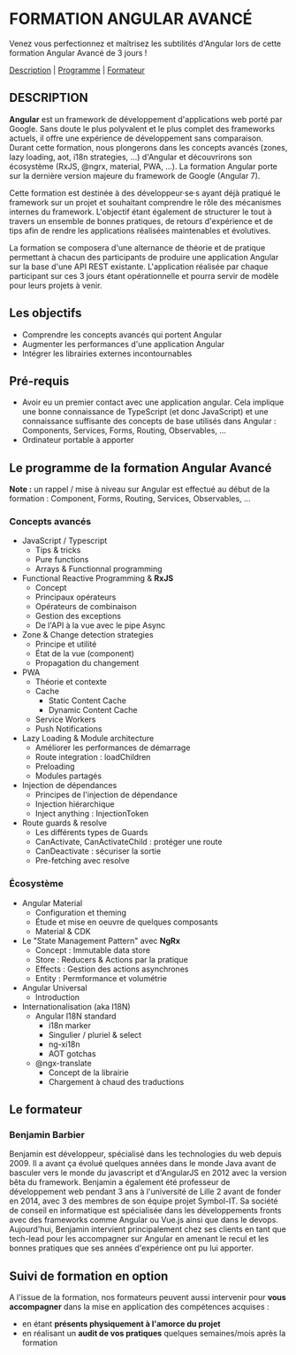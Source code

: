# FORMATION ANGULAR AVANCÉ

Venez vous perfectionnez et maîtrisez les subtilités d'Angular lors de cette formation Angular Avancé de 3 jours !

[Description](#description) |
[Programme](#Le-programme-de-la-formation-Angular-Avancé) |
[Formateur](#Le-formateur)

## DESCRIPTION

**Angular** est un framework de développement d'applications web porté par Google. Sans doute le plus polyvalent et le plus complet des frameworks actuels, il offre une expérience de développement sans comparaison. Durant cette formation, nous plongerons dans les concepts avancés (zones, lazy loading, aot, i18n strategies, ...) d'Angular et découvrirons son écosystème (RxJS, @ngrx, material, PWA, ...). La formation Angular porte sur la dernière version majeure du framework de Google (Angular 7).

Cette formation est destinée à des développeur·se·s ayant déjà pratiqué le framework sur un projet et souhaitant comprendre le rôle des mécanismes internes du framework. L'objectif étant également de structurer le tout à travers un ensemble de bonnes pratiques, de retours d'expérience et de tips afin de rendre les applications réalisées maintenables et évolutives.

La formation se composera d'une alternance de théorie et de pratique permettant à chacun des participants de produire une application Angular sur la base d'une API REST existante. L'application réalisée par chaque participant sur ces 3 jours étant opérationnelle et pourra servir de modèle pour leurs projets à venir.

## Les objectifs

* Comprendre les concepts avancés qui portent Angular
* Augmenter les performances d'une application Angular
* Intégrer les librairies externes incontournables

## Pré-requis

* Avoir eu un premier contact avec une application angular. Cela implique une bonne connaissance de TypeScript (et donc JavaScript) et une connaissance suffisante des concepts de base utilisés dans Angular : Components, Services, Forms, Routing, Observables, ...
* Ordinateur portable à apporter

## Le programme de la formation Angular Avancé

**Note :** un rappel / mise à niveau sur Angular est effectué au début de la formation : Component, Forms, Routing, Services, Observables, ...

### Concepts avancés

* JavaScript / Typescript
  * Tips & tricks
  * Pure functions
  * Arrays & Functionnal programming
* Functional Reactive Programming & **RxJS**
  * Concept
  * Principaux opérateurs
  * Opérateurs de combinaison
  * Gestion des exceptions
  * De l'API à la vue avec le pipe Async
* Zone & Change detection strategies
  * Principe et utilité
  * État de la vue (component)
  * Propagation du changement
* PWA
  * Théorie et contexte
  * Cache
    * Static Content Cache
    * Dynamic Content Cache
  * Service Workers
  * Push Notifications
* Lazy Loading & Module architecture
  * Améliorer les performances de démarrage
  * Route integration : loadChildren
  * Preloading
  * Modules partagés
* Injection de dépendances
  * Principes de l'injection de dépendance
  * Injection hiérarchique
  * Inject anything : InjectionToken
* Route guards & resolve
  * Les différents types de Guards
  * CanActivate, CanActivateChild : protéger une route
  * CanDeactivate : sécuriser la sortie
  * Pre-fetching avec resolve

### Écosystème

* Angular Material
  * Configuration et theming
  * Étude et mise en oeuvre de quelques composants
  * Material & CDK
* Le "State Management Pattern" avec **NgRx**
  * Concept : Immutable data store
  * Store : Reducers & Actions par la pratique
  * Effects : Gestion des actions asynchrones
  * Entity : Permformance et volumétrie
* Angular Universal
  * Introduction
* Internationalisation (aka I18N)
  * Angular I18N standard
    * i18n marker
    * Singulier / pluriel & select
    * ng-xi18n
    * AOT gotchas
  * @ngx-translate
    * Concept de la librairie
    * Chargement à chaud des traductions

## Le formateur

### Benjamin Barbier

Benjamin est développeur, spécialisé dans les technologies du web depuis 2009. Il a avant ça évolué quelques années dans le monde Java avant de basculer vers le monde du javascript et d'AngularJS en 2012 avec la version bêta du framework. Benjamin a également été professeur de développement web pendant 3 ans à l'université de Lille 2 avant de fonder en 2014, avec 3 des membres de son équipe projet Symbol-IT. Sa société de conseil en informatique est spécialisée dans les développements fronts avec des frameworks comme Angular ou Vue.js ainsi que dans le devops. Aujourd'hui, Benjamin intervient principalement chez ses clients en tant que tech-lead pour les accompagner sur Angular en amenant le recul et les bonnes pratiques que ses années d'expérience ont pu lui apporter.

## Suivi de formation en option

A l'issue de la formation, nos formateurs peuvent aussi intervenir pour **vous accompagner** dans la mise en application des compétences acquises :

* en étant **présents physiquement à l'amorce du projet**
* en réalisant un **audit de vos pratiques** quelques semaines/mois après la formation
